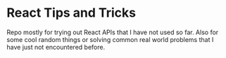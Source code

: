 # React Tips and Tricks

Repo mostly for trying out React APIs that I have not used so far.
Also for some cool random things or solving common real world problems that I have just not encountered before.

